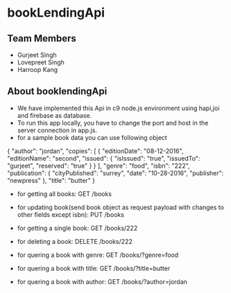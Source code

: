 # bookLendingApi
## Team Members
* Gurjeet Singh
* Lovepreet Singh
* Harroop Kang

## About booklendingApi
* We have implemented this Api in c9 node.js environment using hapi,joi and firebase as database.
* To run this app locally, you have to change the port and host in the server connection in app.js.
* for a sample book data you can use following object

{
    "author": "jordan",
    "copies": [
        {
            "editionDate": "08-12-2016",
            "editionName": "second",
            "issued": {
                "isIssued": "true",
                "issuedTo": "gurjeet",
                "reserved": "true"
            }
        }
    ],
    "genre": "food",
    "isbn": "222",
    "publication": {
        "cityPublished": "surrey",
        "date": "10-28-2016",
        "publisher": "newpress"
    },
    "title": "butter"
}

* for getting all books: 
GET /books

* for updating book(send book object as request payload with changes to other fields except isbn): 
PUT /books

* for getting a single book:
GET /books/222

* for deleting a book:
DELETE /books/222

* for quering a book with genre:
GET /books/?genre=food

* for quering a book with title:
GET /books/?title=butter

* for quering a book with author:
GET /books/?author=jordan





